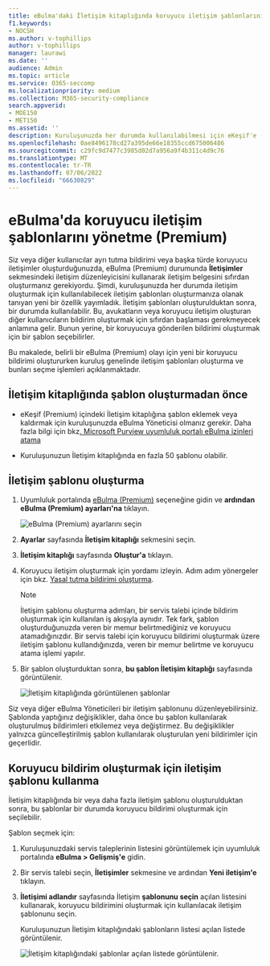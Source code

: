 ```yaml
---
title: eBulma'daki İletişim kitaplığında koruyucu iletişim şablonlarını yönetme (Premium)
f1.keywords:
- NOCSH
ms.author: v-tophillips
author: v-tophillips
manager: laurawi
ms.date: ''
audience: Admin
ms.topic: article
ms.service: O365-seccomp
ms.localizationpriority: medium
ms.collection: M365-security-compliance
search.appverid:
- MOE150
- MET150
ms.assetid: ''
description: Kuruluşunuzda her durumda kullanılabilmesi için eKeşif'e (Premium) koruyucu iletişim şablonları (bekletme bildirimi şablonu gibi) ekleyebilirsiniz.
ms.openlocfilehash: 0ae8496178cd27a395de66e18355ccd675006486
ms.sourcegitcommit: c29fc9d7477c3985d02d7a956a9f4b311c4d9c76
ms.translationtype: MT
ms.contentlocale: tr-TR
ms.lasthandoff: 07/06/2022
ms.locfileid: "66630829"
---
```

# <a name="manage-custodian-communications-templates-in-ediscovery-premium"></a>eBulma'da koruyucu iletişim şablonlarını yönetme (Premium)

Siz veya diğer kullanıcılar ayrı tutma bildirimi veya başka türde koruyucu iletişimler oluşturduğunuzda, eBulma (Premium) durumunda **İletişimler** sekmesindeki iletişim düzenleyicisini kullanarak iletişim belgesini sıfırdan oluşturmanız gerekiyordu. Şimdi, kuruluşunuzda her durumda iletişim oluşturmak için kullanılabilecek iletişim şablonları oluşturmanıza olanak tanıyan yeni bir özellik yayımladık. İletişim şablonları oluşturulduktan sonra, bir durumda kullanılabilir. Bu, avukatların veya koruyucu iletişim oluşturan diğer kullanıcıların bildirim oluşturmak için sıfırdan başlaması gerekmeyecek anlamına gelir. Bunun yerine, bir koruyucuya gönderilen bildirimi oluşturmak için bir şablon seçebilirler.

Bu makalede, belirli bir eBulma (Premium) olayı için yeni bir koruyucu bildirimi oluştururken kuruluş genelinde iletişim şablonları oluşturma ve bunları seçme işlemleri açıklanmaktadır.

## <a name="before-you-create-templates-in-the-communications-library"></a>İletişim kitaplığında şablon oluşturmadan önce

- eKeşif (Premium) içindeki İletişim kitaplığına şablon eklemek veya kaldırmak için kuruluşunuzda eBulma Yöneticisi olmanız gerekir. Daha fazla bilgi için bkz[. Microsoft Purview uyumluluk portalı eBulma izinleri atama](assign-ediscovery-permissions.md)  

- Kuruluşunuzun İletişim kitaplığında en fazla 50 şablonu olabilir.

## <a name="create-a-communications-template"></a>İletişim şablonu oluşturma

1. Uyumluluk portalında [eBulma (Premium)](https://go.microsoft.com/fwlink/p/?linkid=2173764) seçeneğine gidin ve **ardından eBulma (Premium) ayarları'na** tıklayın.

   ![eBulma (Premium) ayarlarını seçin](..\media\HistoricalVersions1.png)

2. **Ayarlar** sayfasında **İletişim kitaplığı** sekmesini seçin.

3. **İletişim kitaplığı** sayfasında **Oluştur'a** tıklayın.

4. Koruyucu iletişim oluşturmak için yordamı izleyin. Adım adım yönergeler için bkz. [Yasal tutma bildirimi oluşturma](create-hold-notification.md).

   > [!NOTE]
   > İletişim şablonu oluşturma adımları, bir servis talebi içinde bildirim oluşturmak için kullanılan iş akışıyla aynıdır. Tek fark, şablon oluşturduğunuzda veren bir memur belirtmediğiniz ve koruyucu atamadığınızdır. Bir servis talebi için koruyucu bildirimi oluşturmak üzere iletişim şablonu kullandığınızda, veren bir memur belirtme ve koruyucu atama işlemi yapılır.

5. Bir şablon oluşturduktan sonra, **bu şablon İletişim kitaplığı** sayfasında görüntülenir.

   ![İletişim kitaplığında görüntülenen şablonlar](..\media\AeDCommunicationsLibrary1.png)

Siz veya diğer eBulma Yöneticileri bir iletişim şablonunu düzenleyebilirsiniz. Şablonda yaptığınız değişiklikler, daha önce bu şablon kullanılarak oluşturulmuş bildirimleri etkilemez veya değiştirmez. Bu değişiklikler yalnızca güncelleştirilmiş şablon kullanılarak oluşturulan yeni bildirimler için geçerlidir.

## <a name="use-a-communications-template-to-create-a-custodian-notification"></a>Koruyucu bildirim oluşturmak için iletişim şablonu kullanma

İletişim kitaplığında bir veya daha fazla iletişim şablonu oluşturulduktan sonra, bu şablonlar bir durumda koruyucu bildirimi oluşturmak için seçilebilir.

Şablon seçmek için:

1. Kuruluşunuzdaki servis taleplerinin listesini görüntülemek için uyumluluk portalında **eBulma > Gelişmiş'e** gidin.

2. Bir servis talebi seçin, **İletişimler** sekmesine ve ardından **Yeni iletişim'e** tıklayın.

3. **İletişimi adlandır** sayfasında İletişim **şablonunu seçin** açılan listesini kullanarak, koruyucu bildirimini oluşturmak için kullanılacak iletişim şablonunu seçin.

   Kuruluşunuzun İletişim kitaplığındaki şablonların listesi açılan listede görüntülenir.

   ![İletişim kitaplığındaki şablonlar açılan listede görüntülenir.](..\media\AeDCommunicationsTemplates1.png)
